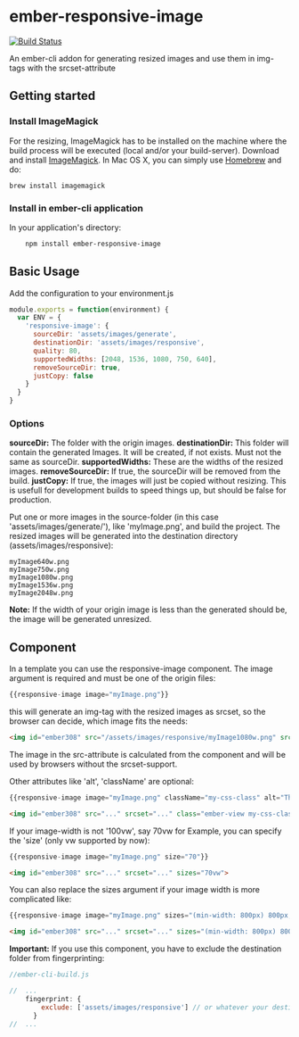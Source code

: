 # ember-responsive-image

[![Build Status](https://travis-ci.org/kaliber5/ember-responsive-image.svg?branch=master)](https://travis-ci.org/kaliber5/ember-responsive-image)

An ember-cli addon for generating resized images and use them in img-tags with the srcset-attribute 

## Getting started
### Install ImageMagick

For the resizing, ImageMagick has to be installed on the machine where the build process will be executed (local and/or your build-server).
Download and install [ImageMagick](http://www.imagemagick.org/). In Mac OS X, you can simply use [Homebrew](http://mxcl.github.io/homebrew/) and do:

    brew install imagemagick
### Install in ember-cli application

In your application's directory:

```bash
    npm install ember-responsive-image
```

## Basic Usage

Add the configuration to your environment.js

```js
module.exports = function(environment) {
  var ENV = {
    'responsive-image': {
      sourceDir: 'assets/images/generate',
      destinationDir: 'assets/images/responsive',
      quality: 80,
      supportedWidths: [2048, 1536, 1080, 750, 640],
      removeSourceDir: true,
      justCopy: false
    }
  }
}
```

### Options

**sourceDir:** The folder with the origin images.
**destinationDir:** This folder will contain the generated Images. It will be created, if not exists. Must not the same as sourceDir.
**supportedWidths:** These are the widths of the resized images.
**removeSourceDir:** If true, the sourceDir will be removed from the build.
**justCopy:** If true, the images will just be copied without resizing. This is usefull for development builds to speed things up, but should be false for production.

Put one or more images in the source-folder (in this case 'assets/images/generate/'), like 'myImage.png', and build the project. The resized images will be generated into the destination directory (assets/images/responsive):
```
myImage640w.png
myImage750w.png
myImage1080w.png
myImage1536w.png
myImage2048w.png
```

**Note:** If the width of your origin image is less than the generated should be, the image will be generated unresized.

## Component

In a template you can use the responsive-image component. The image argument is required and must be one of the origin files:

```js
{{responsive-image image="myImage.png"}}
```

this will generate an img-tag with the resized images as srcset, so the browser can decide, which image fits the needs:
```html
<img id="ember308" src="/assets/images/responsive/myImage1080w.png" srcset="/assets/images/responsive/myImage640w.png 640w, /assets/images/responsive/myImage750w.png 750w, /assets/images/responsive/myImage1080w.png 1080w, /assets/images/responsive/myImage1536w.png 1536w, /assets/images/responsive/myImage2048w.png 2048w" class="ember-view">
```

The image in the src-attribute is calculated from the component and will be used by browsers without the srcset-support.

Other attributes like 'alt', 'className' are optional:

```js
{{responsive-image image="myImage.png" className="my-css-class" alt="This is my image"}}
```

```html
<img id="ember308" src="..." srcset="..." class="ember-view my-css-class" alt="This is my image">
```

If your image-width is not '100vw', say 70vw for Example, you can specify the 'size' (only vw supported by now):
```js
{{responsive-image image="myImage.png" size="70"}}
```

```html
<img id="ember308" src="..." srcset="..." sizes="70vw">
```

You can also replace the sizes argument if your image width is more complicated like:
```js
{{responsive-image image="myImage.png" sizes="(min-width: 800px) 800px, 100vw"}}
```

```html
<img id="ember308" src="..." srcset="..." sizes="(min-width: 800px) 800px, 100vw">
```

**Important:** If you use this component, you have to exclude the destination folder from fingerprinting:
```js
//ember-cli-build.js

//  ...
    fingerprint: {
        exclude: ['assets/images/responsive'] // or whatever your destination folder is
      }
//  ...      

```
